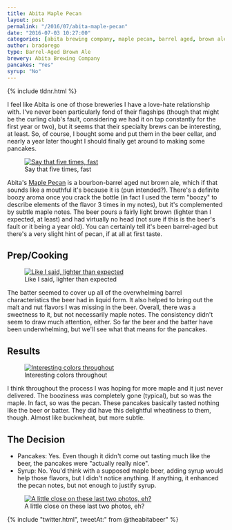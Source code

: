 ```yaml
---
title: Abita Maple Pecan
layout: post
permalink: "/2016/07/abita-maple-pecan"
date: "2016-07-03 10:27:00"
categories: [abita brewing company, maple pecan, barrel aged, brown ale, louisiana, ]
author: bradorego
type: Barrel-Aged Brown Ale
brewery: Abita Brewing Company
pancakes: "Yes"
syrup: "No"
---
```


{% include tldnr.html %}

I feel like Abita is one of those breweries I have a love-hate relationship with. I've never been particularly fond of their flagships (though that might be the curling club's fault, considering we had it on tap constantly for the first year or two), but it seems that their specialty brews can be interesting, at least. So, of course, I bought some and put them in the beer cellar, and nearly a year later thought I should finally get around to making some pancakes.

<figure class="imageWrap">
  <a href="{{ site.url }}/assets/full/abita-maple-pecan/beer.jpg">
    <img src="{{ site.url }}/assets/compressed/abita-maple-pecan/beer.jpg" alt="Say that five times, fast" />
  </a>
  <figcaption>
    Say that five times, fast  </figcaption>
</figure>

Abita's <a href="https://abita.com/brews/our_brews/maple-pecan">Maple Pecan</a> is a bourbon-barrel aged nut brown ale, which if that sounds like a mouthful it's because it is (pun intended?). There's a definite boozy aroma once you crack the bottle (in fact I used the term "boozy" to describe elements of the flavor 3 times in my notes), but it's complemented by subtle maple notes. The beer pours a fairly light brown (lighter than I expected, at least) and had virtually no head (not sure if this is the beer's fault or it being a year old). You can certainly tell it's been barrel-aged but there's a very slight hint of pecan, if at all at first taste.

## Prep/Cooking

<figure class="imageWrap">
  <a href="{{ site.url }}/assets/full/abita-maple-pecan/batter.jpg">
    <img src="{{ site.url }}/assets/compressed/abita-maple-pecan/batter.jpg" alt='Like I said, lighter than expected' />
  </a>
  <figcaption>
    Like I said, lighter than expected
  </figcaption>
</figure>

The batter seemed to cover up all of the overwhelming barrel characteristics the beer had in liquid form. It also helped to bring out the malt and nut flavors I was missing in the beer. Overall, there was a sweetness to it, but not necessarily maple notes. The consistency didn't seem to draw much attention, either. So far the beer and the batter have been underwhelming, but we'll see what that means for the pancakes.

## Results

<figure class="imageWrap">
  <a href="{{ site.url }}/assets/full/abita-maple-pecan/pancakes.jpg">
    <img src="{{ site.url }}/assets/compressed/abita-maple-pecan/pancakes.jpg" alt="Interesting colors throughout" />
  </a>
  <figcaption>
    Interesting colors throughout
  </figcaption>
</figure>

I think throughout the process I was hoping for more maple and it just never delivered. The booziness was completely gone (typical), but so was the maple. In fact, so was the pecan. These pancakes basically tasted nothing like the beer or batter. They did have this delightful wheatiness to them, though. Almost like buckwheat, but more subtle.

## The Decision

* Pancakes: Yes. Even though it didn't come out tasting much like the beer, the pancakes were "actually really nice".
* Syrup: No. You'd think with a supposed maple beer, adding syrup would help those flavors, but I didn't notice anything. If anything, it enhanced the pecan notes, but not enough to justify syrup.

<figure class="imageWrap">
  <a href="{{ site.url }}/assets/full/abita-maple-pecan/syrup.jpg">
    <img src="{{ site.url }}/assets/compressed/abita-maple-pecan/syrup.jpg" alt="A little close on these last two photos, eh?" />
  </a>
  <figcaption>
    A little close on these last two photos, eh?
  </figcaption>
</figure>

{% include "twitter.html", tweetAt:" from @theabitabeer" %}
